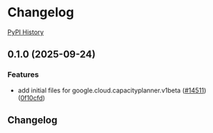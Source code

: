 # Changelog

[PyPI History][1]

[1]: https://pypi.org/project/google-cloud-capacityplanner/#history

## 0.1.0 (2025-09-24)


### Features

* add initial files for google.cloud.capacityplanner.v1beta ([#14511](https://github.com/googleapis/google-cloud-python/issues/14511)) ([0f10cfd](https://github.com/googleapis/google-cloud-python/commit/0f10cfd36722a14c87ad5495acddd160b1edf54f))

## Changelog
